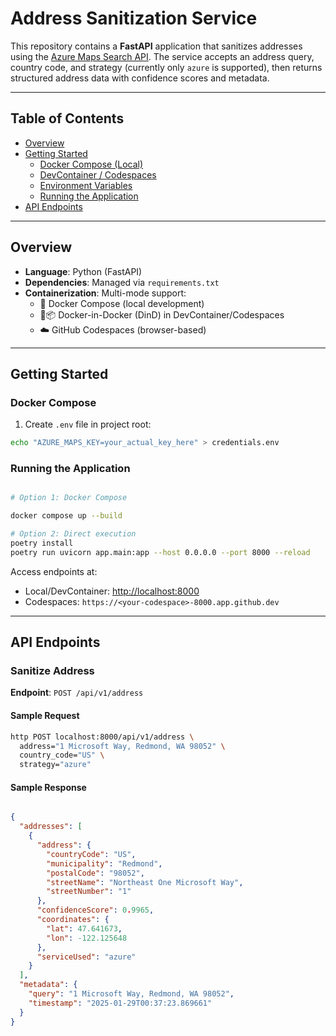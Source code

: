 # Address Sanitization Service

This repository contains a **FastAPI** application that sanitizes addresses using the [Azure Maps Search API](https://learn.microsoft.com/en-us/rest/api/maps/search/get-search-address?view=rest-maps-1.0&tabs=HTTP). The service accepts an address query, country code, and strategy (currently only `azure` is supported), then returns structured address data with confidence scores and metadata.

---

## Table of Contents

- [Overview](#overview)
- [Getting Started](#getting-started)
  - [Docker Compose (Local)](#docker-compose-local)
  - [DevContainer / Codespaces](#devcontainer--codespaces)
  - [Environment Variables](#environment-variables)
  - [Running the Application](#running-the-application)
- [API Endpoints](#api-endpoints)

---

## Overview

- **Language**: Python (FastAPI)
- **Dependencies**: Managed via `requirements.txt`
- **Containerization**: Multi-mode support:
  - 🐳 Docker Compose (local development)
  - 🐳📦 Docker-in-Docker (DinD) in DevContainer/Codespaces
  - ☁️ GitHub Codespaces (browser-based)

---

## Getting Started

### Docker Compose

1. Create `.env` file in project root:

```bash
echo "AZURE_MAPS_KEY=your_actual_key_here" > credentials.env
```

### Running the Application

```bash

# Option 1: Docker Compose

docker compose up --build

# Option 2: Direct execution
poetry install
poetry run uvicorn app.main:app --host 0.0.0.0 --port 8000 --reload
```

Access endpoints at:

- Local/DevContainer: <http://localhost:8000>
- Codespaces: `https://<your-codespace>-8000.app.github.dev`

---

## API Endpoints

### Sanitize Address

**Endpoint**: `POST /api/v1/address`

#### Sample Request

```bash
http POST localhost:8000/api/v1/address \
  address="1 Microsoft Way, Redmond, WA 98052" \
  country_code="US" \
  strategy="azure"
```

#### Sample Response

```json

{
  "addresses": [
    {
      "address": {
        "countryCode": "US",
        "municipality": "Redmond",
        "postalCode": "98052",
        "streetName": "Northeast One Microsoft Way",
        "streetNumber": "1"
      },
      "confidenceScore": 0.9965,
      "coordinates": {
        "lat": 47.641673,
        "lon": -122.125648
      },
      "serviceUsed": "azure"
    }
  ],
  "metadata": {
    "query": "1 Microsoft Way, Redmond, WA 98052",
    "timestamp": "2025-01-29T00:37:23.869661"
  }
}
```
